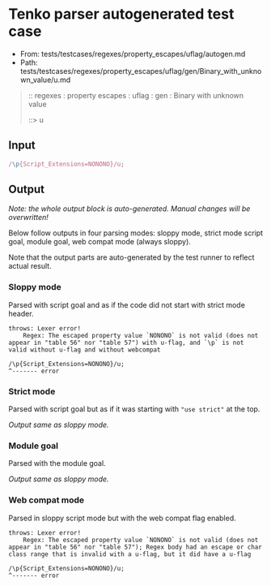 # Tenko parser autogenerated test case

- From: tests/testcases/regexes/property_escapes/uflag/autogen.md
- Path: tests/testcases/regexes/property_escapes/uflag/gen/Binary_with_unknown_value/u.md

> :: regexes : property escapes : uflag : gen : Binary with unknown value
>
> ::> u

## Input


`````js
/\p{Script_Extensions=NONONO}/u;
`````

## Output

_Note: the whole output block is auto-generated. Manual changes will be overwritten!_

Below follow outputs in four parsing modes: sloppy mode, strict mode script goal, module goal, web compat mode (always sloppy).

Note that the output parts are auto-generated by the test runner to reflect actual result.

### Sloppy mode

Parsed with script goal and as if the code did not start with strict mode header.

`````
throws: Lexer error!
    Regex: The escaped property value `NONONO` is not valid (does not appear in "table 56" nor "table 57") with u-flag, and `\p` is not valid without u-flag and without webcompat

/\p{Script_Extensions=NONONO}/u;
^------- error
`````

### Strict mode

Parsed with script goal but as if it was starting with `"use strict"` at the top.

_Output same as sloppy mode._

### Module goal

Parsed with the module goal.

_Output same as sloppy mode._

### Web compat mode

Parsed in sloppy script mode but with the web compat flag enabled.

`````
throws: Lexer error!
    Regex: The escaped property value `NONONO` is not valid (does not appear in "table 56" nor "table 57"); Regex body had an escape or char class range that is invalid with a u-flag, but it did have a u-flag

/\p{Script_Extensions=NONONO}/u;
^------- error
`````

